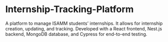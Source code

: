 # Internship-Tracking-Platform
A platform to manage ISAMM students’ internships. It allows for internship creation, updating, and tracking. Developed with a React frontend, Nest.js backend, MongoDB database, and Cypress for end-to-end testing.

